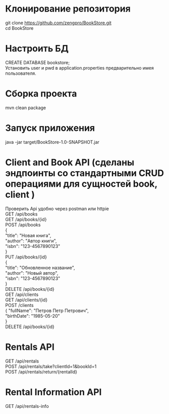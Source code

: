 # Клонирование репозитория
git clone https://github.com/zengpro/BookStore.git  
cd BookStore
# Настроить БД
CREATE DATABASE bookstore;  
Установить user и pwd в application.properties предварительно имея пользователя.
# Сборка проекта
mvn clean package 
# Запуск приложения
java -jar target/BookStore-1.0-SNAPSHOT.jar  

# Client and Book API (сделаны эндпоинты со стандартными CRUD операциями для сущностей book, client )   
Проверить Api удобно через postman или httpie  
GET /api/books  
GET /api/books/{id}  
POST /api/books  
{  
  "title": "Новая книга",  
  "author": "Автор книги",  
  "isbn": "123-4567890123"  
}  
PUT /api/books/{id}   
{  
  "title": "Обновленное название",  
  "author": "Новый автор",  
  "isbn": "123-4567890123"  
}  
DELETE /api/books/{id}  
GET /api/clients  
GET /api/clients/{id}  
POST /clients  
{
  "fullName": "Петров Петр Петрович",  
  "birthDate": "1985-05-20"  
}  
DELETE /api/books/{id}  
# Rentals API  
GET /api/rentals  
POST /api/rentals/take?clientId=1&bookId=1  
POST /api/rentals/return/{rentalId}  
# Rental Information API  
GET /api/rentals-info  
